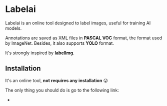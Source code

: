 # Labelai

Labelai is an online tool designed to label images, useful for training AI models.

Annotations are saved as XML files in **PASCAL VOC** format, the format used by ImageNet. Besides, it also supports **YOLO** format.

It's strongly inspired by [**labelImg**](https://github.com/tzutalin/labelImg).

## Installation

It's an online tool, **not requires any installation** 😜

The only thing you should do is go to the following link:

-
